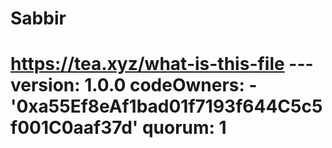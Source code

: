 # Sabbir
# https://tea.xyz/what-is-this-file --- version: 1.0.0 codeOwners:   - '0xa55Ef8eAf1bad01f7193f644C5c5f001C0aaf37d' quorum: 1
